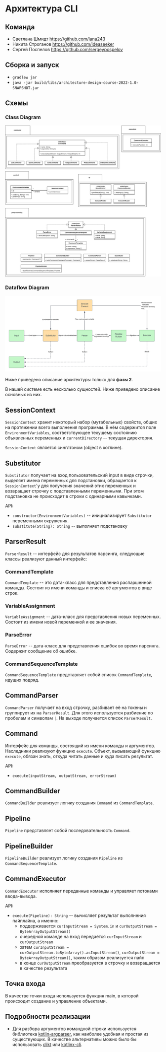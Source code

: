 # Архитектура CLI

## Команда

- Светлана Шмидт https://github.com/lana243
- Никита Строганов https://github.com/ideaseeker
- Сергей Поспелов https://github.com/sergeypospelov

## Сборка и запуск

- `gradlew jar`
- `java -jar build/libs/architecture-design-course-2022-1.0-SNAPSHOT.jar`


## Схемы

### Class Diagram
![class-diagram](schemes/class-diagram.png)

### Dataflow Diagram
![dataflow-diagram](schemes/dataflow-diagram.png)

Ниже приведено описание архитектуры только для __фазы 2__.

В нашей системе есть несколько сущностей. Ниже приведено описание основных из них.

## SessionContext

`SessionContext` хранит некоторый набор (мутабельных) свойств, общих на протяжении всего выполнения программы. В нём содержится поле `EnvironmentVariables`, соответствующее текущему состоянию объявленных переменных и `currentDirectory` -- текущая директория.

`SessionContext` является синглтоном (object в котлине).

## Substitutor

`Substitutor` получает на вход пользовательский input в виде строчки, выделяет имена переменных для подстановки, обращается к `SessionContext`'у для получения значений этих переменных и возвращает строчку с подставленными переменными. При этом подстановка не происходит в строки с одинарными кавычками.

API:
- `constructor(EnvironmentVariables)` -- инициализирует `Substitutor` переменными окружения.
- `substitute(String): String` -- выполняет подстановку

## ParserResult
`ParserResult` -- интерфейс для результатов парсинга, следующие классы реализуют данный интерфейс:
### CommandTemplate
`CommandTemplate` -- это дата-класс для представления распаршенной команды. Состоит из имени команды и списка её аргументов в виде строк.
### VariableAssignment
`VariableAssignment` -- дата-класс для представления новых переменных. Состоит из имени новой переменной и ее значения.
### ParseError
`ParseError` -- дата-класс для представления ошибок во время парсинга. Содержит сообщение об ошибке.
### CommandSequenceTemplate
`CommandSequenceTemplate` представляет собой список `CommandTemplate`, идущих подряд.


## CommandParser

`CommandParser` получает на вход строчку, разбивает её на токены и группирует их на `ParserResult`. Для этого используется разбиение по пробелам и символам `|`. На выходе получается список `ParserResult`.

## Command

Интерфейс для команды, состоящий из имени команды и аргументов. Наследники реализуют функцию `execute`. Объект, вызывающий функцию `execute`, обязан знать, откуда читать данные и куда писать результат.

API:
- `execute(inputStream, outputStream, errorStream)`

## CommandBuilder

`CommandBuilder` реализует логику создания `Command` из `CommandTemplate`.

## Pipeline

`Pipeline` представляет собой последовательность `Command`.

## PipelineBuilder

`PipelineBuilder` реализует логику создания `Pipeline` из `CommandSequenceTemplate`.

## CommandExecutor

`CommandExecutor` исполняет переданные команды и управляет потоками ввода-вывода.

API:
- `execute(Pipeline): String` -- вычисляет результат выполнения пайплайна, а именно:
    - поддерживается `curInputStream = System.in` и `curOutputStream = ByteArrayOutputStream()`
    - очередной команде на вход передаётся `curInputStream` и `curOutputStream`
    - затем `curInputStream = curOutputStream.toByteArray().asInputStream()`, `curOutputStream = ByteArrayOutputStream()`, таким образом реализуется пайп
    - в конце `curOutputStream` преобразуется в строчку и возвращается в качестве результата

## Точка входа

В качестве точки входа используется функция main, в которой происходит создание и управление объектами.

## Подробности реализации

- Для разбора аргументов командной строки используется библиотека [kotlin-argparser](https://github.com/xenomachina/kotlin-argparser), как наиболее удобная и простая из существующих. В качестве альтернативы можно было бы использовать [clikt](https://github.com/ajalt/clikt) или [kotlinx-cli](https://github.com/Kotlin/kotlinx-cli).
